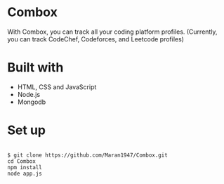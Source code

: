 # Combox
With Combox, you can track all your coding platform profiles.
(Currently, you can track CodeChef, Codeforces, and Leetcode profiles)

# Built with
- HTML, CSS and JavaScript
- Node.js
- Mongodb

# Set up 
```Git

$ git clone https://github.com/Maran1947/Combox.git
cd Combox
npm install
node app.js

```

